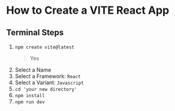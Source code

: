 # How to Create a VITE React App

## Terminal Steps
1. `npm create vite@latest`
   > Yes 
2.  Select a Name
3.  Select a Framework: `React`
4.  Select a Variant: `Javascript`
5.  `cd 'your new directory'`
6.  `npm install`
7.  `npm run dev`